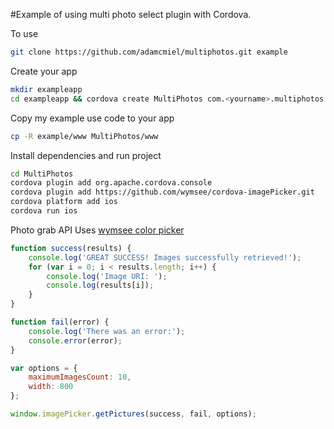 #Example of using multi photo select plugin with Cordova.

To use

```bash
git clone https://github.com/adamcmiel/multiphotos.git example
```

Create your app

```bash
mkdir exampleapp
cd exampleapp && cordova create MultiPhotos com.<yourname>.multiphotos MultiPhotos
```

Copy my example use code to your app

```bash
cp -R example/www MultiPhotos/www 
```

Install dependencies and run project

```bash
cd MultiPhotos
cordova plugin add org.apache.cordova.console
cordova plugin add https://github.com/wymsee/cordova-imagePicker.git
cordova platform add ios
cordova run ios
```

Photo grab API
Uses [wymsee color picker](https://github.com/wymsee/cordova-imagePicker)

```javascript
function success(results) {
    console.log('GREAT SUCCESS! Images successfully retrieved!');
    for (var i = 0; i < results.length; i++) {
        console.log('Image URI: ');
        console.log(results[i]);
    }
}

function fail(error) {
    console.log('There was an error:');
    console.error(error);
}

var options = {
    maximumImagesCount: 10,
    width: 800
};

window.imagePicker.getPictures(success, fail, options);
```
